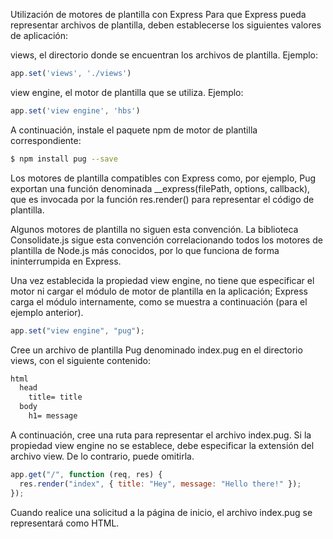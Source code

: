 Utilización de motores de plantilla con Express
Para que Express pueda representar archivos de plantilla, deben establecerse los siguientes valores de aplicación:

views, el directorio donde se encuentran los archivos de plantilla. Ejemplo: 
```js
app.set('views', './views')
```
view engine, el motor de plantilla que se utiliza. Ejemplo: 
```js
app.set('view engine', 'hbs')
```
A continuación, instale el paquete npm de motor de plantilla correspondiente:


```bash
$ npm install pug --save
```


Los motores de plantilla compatibles con Express como, por ejemplo, Pug exportan una función denominada \_\_express(filePath, options, callback), que es invocada por la función res.render() para representar el código de plantilla.

Algunos motores de plantilla no siguen esta convención. La biblioteca Consolidate.js sigue esta convención correlacionando todos los motores de plantilla de Node.js más conocidos, por lo que funciona de forma ininterrumpida en Express.

Una vez establecida la propiedad view engine, no tiene que especificar el motor ni cargar el módulo de motor de plantilla en la aplicación; Express carga el módulo internamente, como se muestra a continuación (para el ejemplo anterior).

```javascript
app.set("view engine", "pug");
```

Cree un archivo de plantilla Pug denominado index.pug en el directorio views, con el siguiente contenido:

```HTML
html
  head
    title= title
  body
    h1= message
```

A continuación, cree una ruta para representar el archivo index.pug. Si la propiedad view engine no se establece, debe especificar la extensión del archivo view. De lo contrario, puede omitirla.

```javascript
app.get("/", function (req, res) {
  res.render("index", { title: "Hey", message: "Hello there!" });
});
```

Cuando realice una solicitud a la página de inicio, el archivo index.pug se representará como HTML.
